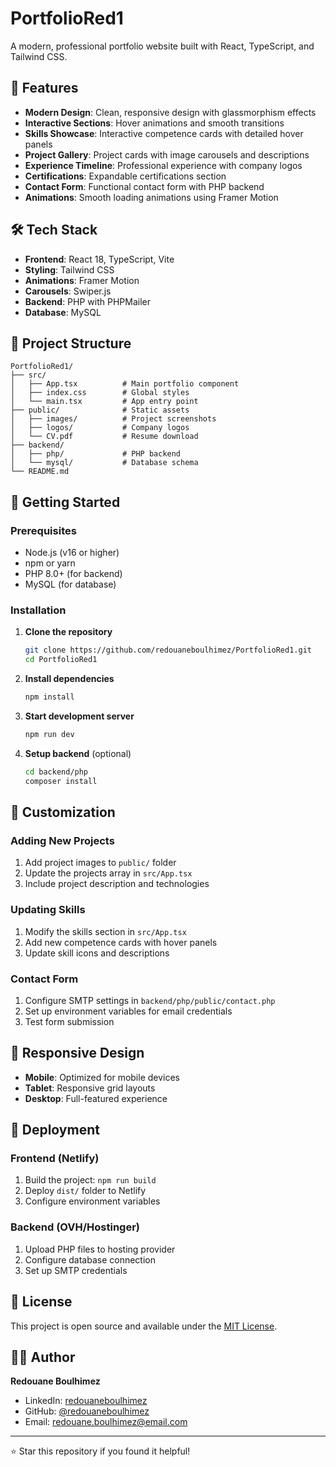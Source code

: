 # PortfolioRed1

A modern, professional portfolio website built with React, TypeScript, and Tailwind CSS.

## 🚀 Features

- **Modern Design**: Clean, responsive design with glassmorphism effects
- **Interactive Sections**: Hover animations and smooth transitions
- **Skills Showcase**: Interactive competence cards with detailed hover panels
- **Project Gallery**: Project cards with image carousels and descriptions
- **Experience Timeline**: Professional experience with company logos
- **Certifications**: Expandable certifications section
- **Contact Form**: Functional contact form with PHP backend
- **Animations**: Smooth loading animations using Framer Motion

## 🛠️ Tech Stack

- **Frontend**: React 18, TypeScript, Vite
- **Styling**: Tailwind CSS
- **Animations**: Framer Motion
- **Carousels**: Swiper.js
- **Backend**: PHP with PHPMailer
- **Database**: MySQL

## 📁 Project Structure

```
PortfolioRed1/
├── src/
│   ├── App.tsx          # Main portfolio component
│   ├── index.css        # Global styles
│   └── main.tsx         # App entry point
├── public/              # Static assets
│   ├── images/          # Project screenshots
│   ├── logos/           # Company logos
│   └── CV.pdf           # Resume download
├── backend/
│   ├── php/             # PHP backend
│   └── mysql/           # Database schema
└── README.md
```

## 🚀 Getting Started

### Prerequisites
- Node.js (v16 or higher)
- npm or yarn
- PHP 8.0+ (for backend)
- MySQL (for database)

### Installation

1. **Clone the repository**
   ```bash
   git clone https://github.com/redouaneboulhimez/PortfolioRed1.git
   cd PortfolioRed1
   ```

2. **Install dependencies**
   ```bash
   npm install
   ```

3. **Start development server**
   ```bash
   npm run dev
   ```

4. **Setup backend** (optional)
   ```bash
   cd backend/php
   composer install
   ```

## 🎨 Customization

### Adding New Projects
1. Add project images to `public/` folder
2. Update the projects array in `src/App.tsx`
3. Include project description and technologies

### Updating Skills
1. Modify the skills section in `src/App.tsx`
2. Add new competence cards with hover panels
3. Update skill icons and descriptions

### Contact Form
1. Configure SMTP settings in `backend/php/public/contact.php`
2. Set up environment variables for email credentials
3. Test form submission

## 📱 Responsive Design

- **Mobile**: Optimized for mobile devices
- **Tablet**: Responsive grid layouts
- **Desktop**: Full-featured experience

## 🚀 Deployment

### Frontend (Netlify)
1. Build the project: `npm run build`
2. Deploy `dist/` folder to Netlify
3. Configure environment variables

### Backend (OVH/Hostinger)
1. Upload PHP files to hosting provider
2. Configure database connection
3. Set up SMTP credentials

## 📄 License

This project is open source and available under the [MIT License](LICENSE).

## 👨‍💻 Author

**Redouane Boulhimez**
- LinkedIn: [redouaneboulhimez](https://linkedin.com/in/redouaneboulhimez)
- GitHub: [@redouaneboulhimez](https://github.com/redouaneboulhimez)
- Email: redouane.boulhimez@email.com

---

⭐ Star this repository if you found it helpful!